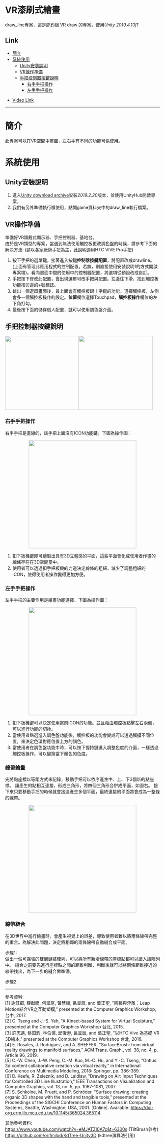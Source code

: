 # VR漆刷式繪畫
draw_line專案，這是邵鈞組 VR draw 的專案，使用*Unity 2019.4.10f1*  

## Link
+ [簡介](https://github.com/jsyeh/draw_line#%E7%B0%A1%E4%BB%8B)
+ [系統使用](https://github.com/jsyeh/draw_line#%E7%B3%BB%E7%B5%B1%E4%BD%BF%E7%94%A8)
  + [Unity安裝說明](https://github.com/jsyeh/draw_line#unity%E5%AE%89%E8%A3%9D%E8%AA%AA%E6%98%8E)
  + [VR操作準備](https://github.com/jsyeh/draw_line#vr%E6%93%8D%E4%BD%9C%E6%BA%96%E5%82%99)
  + [手把控制器按鍵說明](https://github.com/jsyeh/draw_line#%E6%89%8B%E6%8A%8A%E6%8E%A7%E5%88%B6%E5%99%A8%E6%8C%89%E9%8D%B5%E8%AA%AA%E6%98%8E)
    + [右手手把操作](https://github.com/jsyeh/draw_line#%E5%8F%B3%E6%89%8B%E6%89%8B%E6%8A%8A%E6%93%8D%E4%BD%9C)
    + [左手手把操作](https://github.com/jsyeh/draw_line#%E5%B7%A6%E6%89%8B%E6%89%8B%E6%8A%8A%E6%93%8D%E4%BD%9C)
*  [Video Link](https://youtu.be/XmyNU33L2q0 "YouTube")
***
# 簡介
此專案可以在VR空間中畫圖，左右手有不同的功能可供使用。  

# 系統使用

## Unity安裝說明
1. 進入[Unity download archive](https://unity3d.com/get-unity/download/archive)安裝*2019.2.20*版本，並使用UnityHub開啟專案。
2. 我們有另外準備執行檔使用，點開game資料夾中的draw_line執行檔案。

## VR操作準備
準備好VR頭戴式顯示器、手把控制器、基地台。  
由於是VR類型的專案，當遇到無法使用觸控板更改調色盤的時候，請參考下面的解決方法: (請以各家廠牌手把為主，此說明適用HTC VIVE Pro手把)  
1. 按下手把的選單鍵，接著進入按鍵**控制器按鍵配置**，將配置改成drawline。(上面有管理此應用程式的控制配置。若無，則直接使用安裝說明1的方式開啟專案檔)。看向畫面中間的使用中的控制器配置，將選項從預設改成自訂。
2. 手把按下修改此配置，會出現選單可改手把與配置。左邊往下滑，找到觸控板功能按旁邊的+號標誌。
3. 跳出一個選單畫面後，最上面會有觸控板跟十字鍵的功能。選擇觸控板，左側會多一個觸控板操作的設定。**位置**欄位選擇Touchpad，**觸控板操作**欄位的左下角打勾。
4. 最後按下面的儲存個人配置，就可以使用調色盤介面。

## 手把控制器按鍵說明
<img src="https://github.com/jsyeh/draw_line/blob/main/Assets/picture/explain_user/Touchpad.png" height="240"><img src="https://github.com/jsyeh/draw_line/blob/main/Assets/picture/explain_user/Trigger%20Grip.png" height="240">

### 右手手把操作
右手手把是畫線的，該手把上面沒有ICON功能鍵。下圖為操作圖：  
<P Align=center><img src="https://github.com/jsyeh/draw_line/blob/main/Assets/picture/explain_user/righthand_buttom.png" height="350">  
 
1. 扣下扳機鍵即可繪製出具有3D立體感的平面，這些平面會化成使用者作畫的線條存在在3D空間當中。
2. 使用者可以透過扣手把板機的力道決定線條的粗細，減少了調整粗細的ICON，使得使用者操作變得更加方便。

### 左手手把操作
左手手把的主要作用是繪畫功能選擇，下圖為操作圖：  
<P Align=center><img src="https://github.com/jsyeh/draw_line/blob/main/Assets/picture/explain_user/trigger_side.png" height="350">  
 
1. 扣下扳機鍵可以決定使用當前ICON的功能。並且藉由觸控板點擊左右兩側，可以進行功能的切換。
2. 當使用者點選進入調色盤功能後，觸控板的功能會變成可以透過觸摸不同位置，來決定色環對應位置上方的顏色。
3. 當使用者在調色盤功能中時，可以按下握持鍵進入調整色度的介面，一樣透過觸控板操作，可以變換當下顏色的色度。

### 線帶繪畫
先將點座標以等距方式來記錄，移動手把可以依序產生中、上、下3個新的點座標。
讓產生的點相互連接，形成三角形，將四個三角形合併成平面，如圖右。
接下來只要移動手把的時候就會接連產生多個平面，最終連接的平面將會成為一整條的線帶。

<P Align=center><img src="https://github.com/jsyeh/draw_line/blob/main/Image/quad.png" height="350"> 
  
### 線帶縫合
在3D世界中進行繪畫時，會產生視覺上的誤差，導致使用者難以將兩條線帶完整的重合。為解決此問題，決定將相鄰的兩條線帶自動縫合成平面。

步驟1:  
做出一個可擴張的雙層鏈結陣列，可以將所有新增線帶的座標點都可以讀入該陣列中。
縫合之前要先進行座標點之間的距離判斷，判斷後就可以將兩條距離接近的線帶找出，為下一步的縫合做準備。

步驟2:

***
參考資料:  
[1]	謝其叡, 薛猷騰, 何誼庭, 黃慧緣, 呂昱辰, and 葉正聖, "陶藝與浮雕：Leap Motion結合VR之互動塑模," presented at the Computer Graphics Workshop, 台中, 2017.   
[2]	C. Tseng and J.-S. Yeh, "A Kinect-based System for Virtual Sculpture," presented at the Computer Graphics Workshop 台北, 2015.  
[3]	許志遙, 蔡閎鈞, 林伯儒, 邱俊澄, 呂昱辰, and 葉正聖, "以HTC Vive 為基礎 VR 3D繪本," presented at the Computer Graphics Workshop 台北, 2016.  
[4]	E. Rosales, J. Rodriguez, and A. SHEFFER, "SurfaceBrush: from virtual reality drawings to manifold surfaces," ACM Trans. Graph., vol. 38, no. 4, p. Article 96, 2019.  
[5]	C.-W. Chen, J.-W. Peng, C.-M. Kuo, M.-C. Hu, and Y.-C. Tseng, "Ontlus: 3d content collaborative creation via virtual reality," in International Conference on Multimedia Modeling, 2018: Springer, pp. 386-389.  
[6]	D. Keefe, R. Zeleznik, and D. Laidlaw, "Drawing on Air: Input Techniques for Controlled 3D Line Illustration," IEEE Transactions on Visualization and Computer Graphics, vol. 13, no. 5, pp. 1067-1081, 2007.  
[7]	S. Schkolne, M. Pruett, and P. Schröder, "Surface drawing: creating organic 3D shapes with the hand and tangible tools," presented at the Proceedings of the SIGCHI   Conference on Human Factors in Computing Systems, Seattle, Washington, USA, 2001. [Online]. Available: https://doi-org.erm.lib.mcu.edu.tw/10.1145/365024.365114.  


其他參考資料:  
https://www.youtube.com/watch?v=eMJATZI0A7c&t=6300s (TiltBrush參考)    
https://github.com/orifmilod/KdTree-Unity3D   (kdtree演算法引用)  
